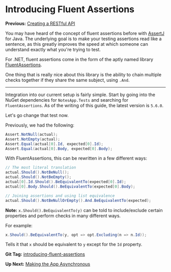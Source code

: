 # Introducing Fluent Assertions

**Previous:** [Creating a RESTful API](../creating-a-restful-api)

You may have heard of the concept of fluent assertions before with [AssertJ](http://joel-costigliola.github.io/assertj/) for Java. The underlying goal is to make your testing assertions read like a sentence, as this greatly improves the speed at which someone can understand exactly what you're trying to test.

For .NET, fluent assertions come in the form of the aptly named library [FluentAssertions](https://fluentassertions.com/documentation/).

One thing that is really nice about this library is the ability to chain multiple checks together if they share the same subject, using `.And`.

***

Integration into our current setup is fairly simple. Start by going into the NuGet dependencies for `NotesApp.Tests` and searching for `FluentAssertions`. As of the writing of this guide, the latest version is `5.6.0`.

Let's go change that test now.

Previously, we had the following:
```c#
Assert.NotNull(actual);
Assert.NotEmpty(actual);
Assert.Equal(actual[0].Id, expected[0].Id);
Assert.Equal(actual[0].Body, expected[0].Body);
```

With FluentAssertions, this can be rewritten in a few different ways:
```c#
// The most literal translation
actual.Should().NotBeNull();
actual.Should().NotBeEmpty();
actual[0].Id.Should().BeEquivalentTo(expected[0].Id);
actual[0].Body.Should().BeEquivalentTo(expected[0].Body);

// Joining assertions and using list equivalence
actual.Should().NotBeNullOrEmpty().And.BeEquivalentTo(expected);
```

**Note:** `x.Should().BeEquivalentTo(y)` can be told to include/exclude certain properties and perform checks in many different ways.

For example:
```c#
x.Should().BeEquivalentTo(y, opt => opt.Excluding(n => n.Id));
```
Tells it that `x` should be equivalent to `y` except for the `Id` property.

**Git Tag:** [introducing-fluent-assertions](https://github.com/xtreme-steve-elliott/NotesApp/tree/introducing-fluent-assertions)

**Up Next:** [Making the App Asynchronous](../making-the-app-asynchronous)
